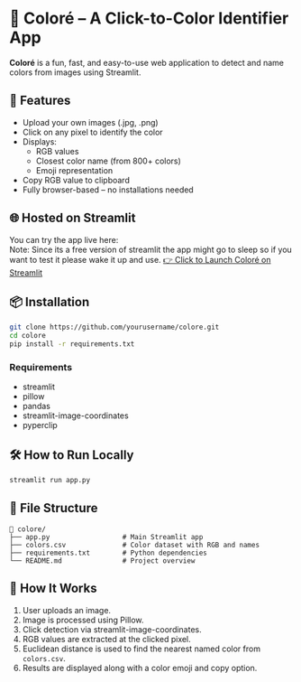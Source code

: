 
# 🎨 Coloré – A Click-to-Color Identifier App

**Coloré** is a fun, fast, and easy-to-use web application to detect and name colors from images using Streamlit.

## 🚀 Features

- Upload your own images (.jpg, .png)
- Click on any pixel to identify the color
- Displays:
  - RGB values
  - Closest color name (from 800+ colors)
  - Emoji representation
- Copy RGB value to clipboard
- Fully browser-based – no installations needed

## 🌐 Hosted on Streamlit
You can try the app live here:  
Note: Since its a free version of streamlit the app might go to sleep so if you want to test it please wake it up and use.
[👉 Click to Launch Coloré on Streamlit](https://color-detection-zzmu2aj88xwcmcs6vbsa2j.streamlit.app/)

## 📦 Installation

```bash
git clone https://github.com/yourusername/colore.git
cd colore
pip install -r requirements.txt
````

### Requirements

* streamlit
* pillow
* pandas
* streamlit-image-coordinates
* pyperclip

## 🛠️ How to Run Locally

```bash
streamlit run app.py
```

## 📂 File Structure

```
📁 colore/
├── app.py                  # Main Streamlit app
├── colors.csv              # Color dataset with RGB and names
├── requirements.txt        # Python dependencies
└── README.md               # Project overview
```

## 🧠 How It Works

1. User uploads an image.
2. Image is processed using Pillow.
3. Click detection via streamlit-image-coordinates.
4. RGB values are extracted at the clicked pixel.
5. Euclidean distance is used to find the nearest named color from `colors.csv`.
6. Results are displayed along with a color emoji and copy option.


